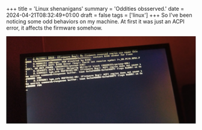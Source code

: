 +++
title = 'Linux shenanigans'
summary = 'Oddities obsserved.'
date = 2024-04-21T08:32:49+01:00
draft = false
tags = ['linux']
+++
So I've been noticing some odd behaviors on my machine.
At first it was just an ACPI error, it affects the firmware somehow.

![ACPI Error](IMG_20240403_165152.jpg)
